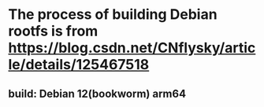 # The process of building Debian rootfs is from https://blog.csdn.net/CNflysky/article/details/125467518
## build: Debian 12(bookworm) arm64
